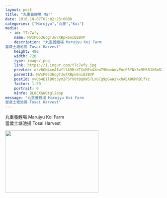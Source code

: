 ```yaml
---
layout: post
title: "丸重養鯉場 Mar"
date: 2016-10-07T02:02:23+0000
categories: ["Marujyu","丸重","Koi"] 
media:
  - id: YTc7wfy
    name: MVxP0536ogTJw7XBpk6niQ2BVP
    description: "丸重養鯉場 Marujyu Koi Farm
當歲土塘池揚 Tosai Harvest"   
    height: 480
    width: 720
    type: image/jpeg
    link: https://i.imgur.com/YTc7wfy.jpg
    prevLoc: orv8GN4xnAIwYllA9BrXTXoMEx4XowT9KwvWqvPnc05YNk3x9MS8JX0m8Z8BIzwNMwZPP4cry1MN4PArFAzgo7XEKWuJmKKWZyPEfyXXkAZlNZczVKOqwn7zCZQ8w7nRrZtk68q77p2yTKg9PE6MBJHkwZ0LvJNgI7pwJRPPlYfE4yRPkggOc6WvqA6rJKi12AKNgwEEc2YQDqLwyMSQzJVVm8PjsN15EqGg3WFqWqrLz0DJirAzn04z3OIR6lXgK2ox
    parentId: MVxP0536ogTJw7XBpk6niQ2BVP
    postId: yvO64E1lBOt3ym2P5YXOtBqRW57LxGCg9pGwWzkxhAEAOGMRQlfYz
    factor: 1.50
    portrait: 0
    mInfo: BL8CXGWQtglJanp
message: "丸重養鯉場 Marujyu Koi Farm  
當歲土塘池揚 Tosai Harvest"
---
```


丸重養鯉場 Marujyu Koi Farm  
當歲土塘池揚 Tosai Harvest


[//]: #media:  
<a href="https://i.imgur.com/YTc7wfy.jpg"><img src="https://i.imgur.com/YTc7wfy.jpg" height="200" width="300" /></a>
